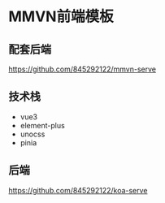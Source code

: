 # MMVN前端模板

## 配套后端

https://github.com/845292122/mmvn-serve

## 技术栈

- vue3
- element-plus
- unocss
- pinia

## 后端

https://github.com/845292122/koa-serve
